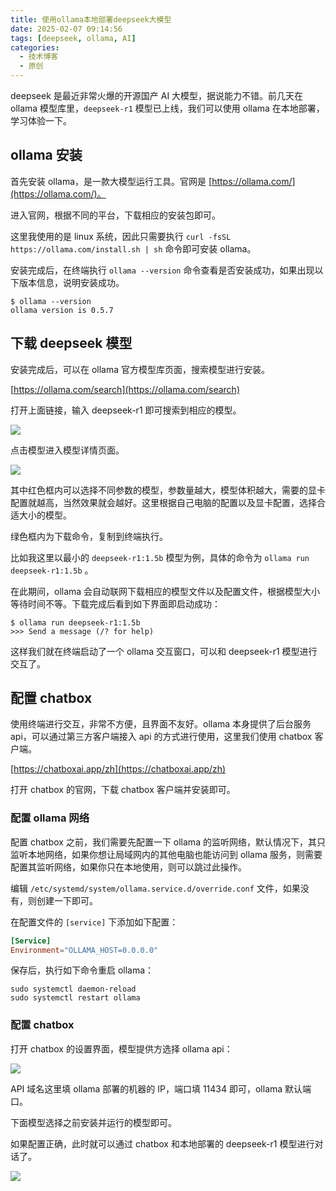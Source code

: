 ```yaml
---
title: 使用ollama本地部署deepseek大模型
date: 2025-02-07 09:14:56
tags: [deepseek, ollama, AI]
categories:
  - 技术博客
  - 原创
---
```


deepseek 是最近非常火爆的开源国产 AI 大模型，据说能力不错。前几天在 ollama 模型库里，`deepseek-r1` 模型已上线，我们可以使用 ollama 在本地部署，学习体验一下。

<!-- more -->

## ollama 安装

首先安装 ollama，是一款大模型运行工具。官网是 [https://ollama.com/](https://ollama.com/)。

进入官网，根据不同的平台，下载相应的安装包即可。

这里我使用的是 linux 系统，因此只需要执行 `curl -fsSL https://ollama.com/install.sh | sh` 命令即可安装 ollama。

安装完成后，在终端执行 `ollama --version` 命令查看是否安装成功，如果出现以下版本信息，说明安装成功。

```shell
$ ollama --version
ollama version is 0.5.7
```

## 下载 deepseek 模型

安装完成后，可以在 ollama 官方模型库页面，搜索模型进行安装。

[https://ollama.com/search](https://ollama.com/search)

打开上面链接，输入 deepseek-r1 即可搜索到相应的模型。

![](https://s2.loli.net/2025/02/07/uELMdzZWB84hGeP.png)

点击模型进入模型详情页面。

![](https://s2.loli.net/2025/02/07/d7jZwcDihbP5IWV.png)

其中红色框内可以选择不同参数的模型，参数量越大，模型体积越大，需要的显卡配置就越高，当然效果就会越好。这里根据自己电脑的配置以及显卡配置，选择合适大小的模型。

绿色框内为下载命令，复制到终端执行。

比如我这里以最小的 `deepseek-r1:1.5b` 模型为例，具体的命令为 `ollama run deepseek-r1:1.5b` 。

在此期间，ollama 会自动联网下载相应的模型文件以及配置文件，根据模型大小等待时间不等。下载完成后看到如下界面即启动成功：

```shell
$ ollama run deepseek-r1:1.5b
>>> Send a message (/? for help)
```

这样我们就在终端启动了一个 ollama 交互窗口，可以和 deepseek-r1 模型进行交互了。

## 配置 chatbox

使用终端进行交互，非常不方便，且界面不友好。ollama 本身提供了后台服务 api，可以通过第三方客户端接入 api 的方式进行使用，这里我们使用 chatbox 客户端。

[https://chatboxai.app/zh](https://chatboxai.app/zh)

打开 chatbox 的官网，下载 chatbox 客户端并安装即可。

### 配置 ollama 网络

配置 chatbox 之前，我们需要先配置一下 ollama 的监听网络，默认情况下，其只监听本地网络，如果你想让局域网内的其他电脑也能访问到 ollama 服务，则需要配置其监听网络，如果你只在本地使用，则可以跳过此操作。

编辑 `/etc/systemd/system/ollama.service.d/override.conf` 文件，如果没有，则创建一下即可。

在配置文件的 `[service]` 下添加如下配置：

```conf
[Service]
Environment="OLLAMA_HOST=0.0.0.0"
```

保存后，执行如下命令重启 ollama：

```shell
sudo systemctl daemon-reload
sudo systemctl restart ollama
```

### 配置 chatbox

打开 chatbox 的设置界面，模型提供方选择 ollama api：

![](https://s2.loli.net/2025/02/07/yMKRlnOxW2q4m5V.png)

API 域名这里填 ollama 部署的机器的 IP，端口填 11434 即可，ollama 默认端口。

下面模型选择之前安装并运行的模型即可。

如果配置正确，此时就可以通过 chatbox 和本地部署的 deepseek-r1 模型进行对话了。

![](https://s2.loli.net/2025/02/07/CRSUAbVvlGoYyTa.png)
